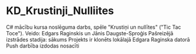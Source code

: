 # KD_Krustinji_Nulliites
C# mācību kursa noslēguma darbs, spēle "Krustiņi un nullītes" ("Tic Tac Toce"). 
Veido: Edgars Raginskis un Jānis Daugste-Sproģis
Pašreizējā izstrādes stadija: sākums
Projekts ir klonēts lokālajā Edgara Raginska datorā
Push darbība izdodas nosacīti